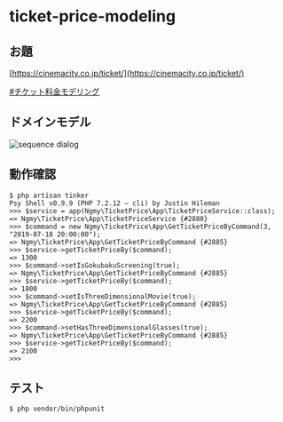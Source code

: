 
# ticket-price-modeling

## お題

[https://cinemacity.co.jp/ticket/](https://cinemacity.co.jp/ticket/)

[#チケット料金モデリング](https://twitter.com/search?q=%23%E3%83%81%E3%82%B1%E3%83%83%E3%83%88%E6%96%99%E9%87%91%E3%83%A2%E3%83%87%E3%83%AA%E3%83%B3%E3%82%B0&src=typed_query&f=live)

## ドメインモデル

![sequence dialog](http://www.plantuml.com/plantuml/proxy?src=https://gist.githubusercontent.com/ngmy/ea2957b7146d523a813a563fab578f90/raw)

## 動作確認

```
$ php artisan tinker
Psy Shell v0.9.9 (PHP 7.2.12 — cli) by Justin Hileman
>>> $service = app(Ngmy\TicketPrice\App\TicketPriceService::class);
=> Ngmy\TicketPrice\App\TicketPriceService {#2880}
>>> $command = new Ngmy\TicketPrice\App\GetTicketPriceByCommand(3, "2019-07-18 20:00:00");
=> Ngmy\TicketPrice\App\GetTicketPriceByCommand {#2885}
>>> $service->getTicketPriceBy($command);
=> 1300
>>> $command->setIsGokubakuScreening(true);
=> Ngmy\TicketPrice\App\GetTicketPriceByCommand {#2885}
>>> $service->getTicketPriceBy($command);
=> 1800
>>> $command->setIsThreeDimensionalMovie(true);
=> Ngmy\TicketPrice\App\GetTicketPriceByCommand {#2885}
>>> $service->getTicketPriceBy($command);
=> 2200
>>> $command->setHasThreeDimensionalGlasses(true);
=> Ngmy\TicketPrice\App\GetTicketPriceByCommand {#2885}
>>> $service->getTicketPriceBy($command);
=> 2100
>>> 
```

## テスト

```
$ php vendor/bin/phpunit
```
